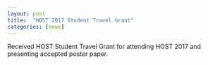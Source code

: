 ```yaml
---
layout: post
title:  "HOST 2017 Student Travel Grant"
categories: [news]
---
```

Received HOST Student Travel Grant for attending HOST 2017 and presenting accepted poster paper.
